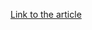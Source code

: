 [Link to the article](https://www.humansecurity.com/learn/blog/satori-threat-intelligence-alert-merry-go-round-conceals-ads-from-users-and-brands)
